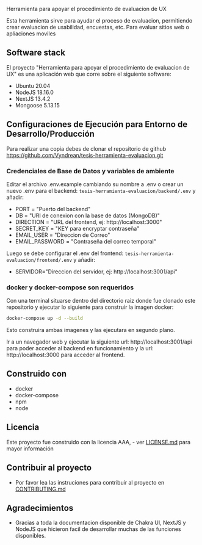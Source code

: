 ﻿Herramienta para apoyar el procedimiento de evaluacion de UX

Esta herramienta sirve para ayudar el proceso de evaluacion, permitiendo crear evaluacion de usabilidad, encuestas, etc. Para evaluar sitios web o apliaciones moviles

## Software stack
El proyecto "Herramienta para apoyar el procedimiento de evaluacion de UX" es una aplicación web que corre sobre el siguiente software:

-   Ubuntu 20.04
-   NodeJS 18.16.0
-   NextJS 13.4.2
-   Mongoose 5.13.15

## Configuraciones de Ejecución para Entorno de Desarrollo/Producción

Para realizar una copia debes de clonar el repositorio de github https://github.com/Vyndrean/tesis-herramienta-evaluacion.git

### Credenciales de Base de Datos y variables de ambiente
Editar el archivo .env.example cambiando su nombre a .env o crear un nuevo .env para el backend: `tesis-herramienta-evaluacion/backend/.env` y añadir: 
-   PORT = "Puerto del backend"
-   DB = "URI de conexion con la base de datos (MongoDB)"
-   DIRECTION = "URL del frontend, ej: http://localhost:3000"
-   SECRET_KEY = "KEY para encryptar contraseña"
-   EMAIL_USER = "Direccion de Correo"
-   EMAIL_PASSWORD = "Contraseña del correo temporal"

Luego se debe configurar el .env del frontend: `tesis-herramienta-evaluacion/frontend/.env` y añadir:
-   SERVIDOR="Direccion del servidor, ej: http://localhost:3001/api"

### docker y docker-compose son requeridos

Con una terminal situarse dentro del directorio raiz donde fue clonado este repositorio y ejecutar lo siguiente para construir la imagen docker:

```bash
docker-compose up -d --build
```

Esto construira ambas imagenes y las ejecutara en segundo plano.

Ir a un navegador web y ejecutar la siguiente url: http://localhost:3001/api para poder acceder al backend en funcionamiento y la url: http://localhost:3000 para acceder al frontend.

## Construido con
-   docker
-   docker-compose
-   npm
-   node

## Licencia

Este proyecto fue construido con la licencia AAA, - ver [LICENSE.md](LICENSE.md) para mayor información

## Contribuir al proyecto

-   Por favor lea las instruciones para contribuir al proyecto en [CONTRIBUTING.md](CONTRIBUTING.md)

## Agradecimientos

- Gracias a toda la documentacion disponible de Chakra UI, NextJS y NodeJS que hicieron facil de desarrollar muchas de las funciones disponibles.